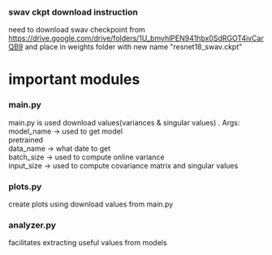### swav ckpt download instruction
need to download swav checkpoint from https://drive.google.com/drive/folders/1U_bmyhlPEN941hbx0SdRGOT4ivCarQB9 
and place in weights folder with new name "resnet18_swav.ckpt"

# important modules
### main.py
main.py is used download values(variances & singular    values) . 
Args:
model_name -> used to get model  
pretrained  
data_name -> what date to get  
batch_size -> used to compute online variance  
input_size -> used to compute covariance matrix and singular values  

### plots.py 
create plots using download values from main.py  

### analyzer.py
facilitates extracting useful values from models  


